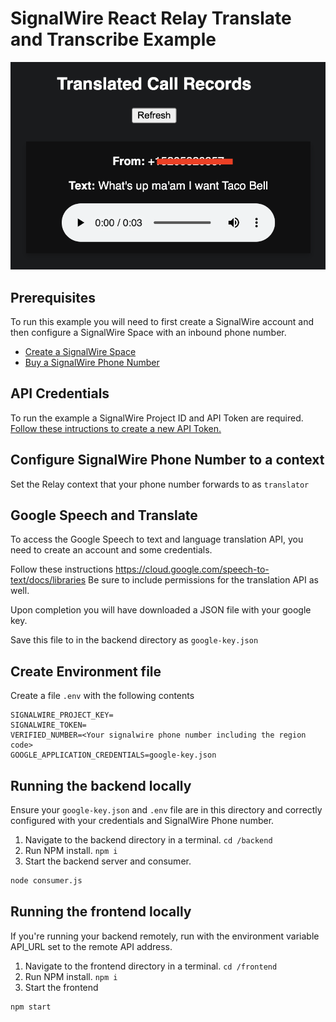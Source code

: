 # SignalWire React Relay Translate and Transcribe Example

<img src='./imgs/translate.png'>

## Prerequisites

To run this example you will need to first create a SignalWire account and then configure a SignalWire Space with an inbound phone number.

- [Create a SignalWire Space](https://developer.signalwire.com/apis/docs/signing-up-for-a-space)
- [Buy a SignalWire Phone Number](https://developer.signalwire.com/apis/docs/buying-a-phone-number) 


## API Credentials

To run the example a SignalWire Project ID and API Token are required.
[Follow these intructions to create a new API Token.](https://docs.signalwire.com/topics/relay/#relay-documentation-security)

## Configure SignalWire Phone Number to a context

Set the Relay context that your phone number forwards to as `translator`

## Google Speech and Translate

To access the Google Speech to text and language translation API, you need to create an account and some credentials.

Follow these instructions https://cloud.google.com/speech-to-text/docs/libraries
Be sure to include permissions for the translation API as well.

Upon completion you will have downloaded a JSON file with your google key.

Save this file to in the backend directory as `google-key.json`

## Create Environment file

Create a file `.env` with the following contents

```
SIGNALWIRE_PROJECT_KEY=
SIGNALWIRE_TOKEN=
VERIFIED_NUMBER=<Your signalwire phone number including the region code>
GOOGLE_APPLICATION_CREDENTIALS=google-key.json
```

## Running the backend locally

Ensure your `google-key.json` and `.env` file are in this directory and correctly configured with your credentials and SignalWire Phone number.

1. Navigate to the backend directory in a terminal. `cd /backend`
2. Run NPM install. `npm i`
3. Start the backend server and consumer.
```bash
node consumer.js
```

## Running the frontend locally

If you're running your backend remotely, run with the environment variable API_URL set to the remote API address.

1. Navigate to the frontend directory in a terminal. `cd /frontend`
2. Run NPM install. `npm i`
3. Start the frontend
```bash
npm start
```

